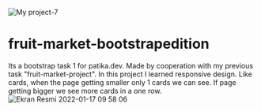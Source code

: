 ![My project-7](https://user-images.githubusercontent.com/89473605/174804755-994e64ba-dbc6-4843-8784-8767757510e9.png)

# fruit-market-bootstrapedition
 Its a bootstrap task 1 for patika.dev. Made by cooperation with my previous task "fruit-market-project".
 In this project I learned responsive design. Like cards, when the page getting smaller only 1 cards we can see. If page getting bigger we see  more cards in a one row.
![Ekran Resmi 2022-01-17 09 58 06](https://user-images.githubusercontent.com/89473605/149722956-29a35718-6ee5-439a-9edc-20d2039f9654.png)

